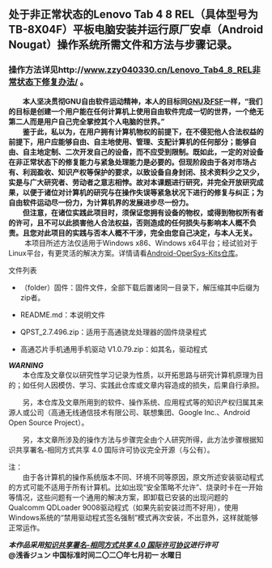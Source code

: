## 处于非正常状态的Lenovo Tab 4 8 REL（具体型号为TB-8X04F）平板电脑安装并运行原厂安卓（Android Nougat）操作系统所需文件和方法与步骤记录。  
  
  ### 操作方法详见http://www.zzy040330.cn/Lenovo_Tab4_8_REL非常状态下修复办法/ 。





　　**本人坚决贯彻GNU自由软件运动精神，本人的目标同[GNU](https://www.gnu.org/)及[FSF](https://www.fsf.org/)一样，“我们的目标是创建一个用户能在任何计算机上使用自由软件完成一切的世界，一个绝无第二人而是用户自己完全掌控其个人电脑的世界。”  
　　鉴于此，私以为，在用户拥有计算机物权的前提下，在不侵犯他人合法权益的前提下，用户应能够自由、自主地使用、管理、支配计算机的任何部分；能够自由、自主地定制、二次开发自己的设备，而不应受到限制。既如此，一定的对设备在非正常状态下的修复能力与紧急处理能力是必要的。但现阶段由于各对市场占有、利润盈收、知识产权等保护的要求，以致设备自身封闭、技术资料少之又少，实是与广大研究者、劳动者之意志相悖。故对本课题进行研究，并完全开放研究成果，以便于诸位对计算机的研究与在操作失误等紧急状况下进行的修复与纠正；为自由软件运动尽一份力，为计算机界的发展进步尽一份力。  
　　但注意，在诸位实践此项目时，须保证您拥有设备的物权，或得到物权所有者的许可，且不可以此损害他人合法权益，否则造成的任何损失与影响本人概不负责。且您对此项目的实践与否本人概不干涉，完全由您自己决定，与本人无关。**  
  　　
   本项目所述方法仅适用于Windows x86、Windows x64平台；经试验对于Linux平台，有更灵活的解决方案。详情请看[Android-OperSys-Kits仓库](https://github.com/JunASAKA/Android-OperSys-Kits/)。  
  

文件列表
* （folder）固件：固件文件，全部下载后置诸同一目录下，解压缩其中后缀为zip者。

* README.md：本说明文件
* QPST_2.7.496.zip：适用于高通骁龙处理器的固件烧录程式
* 高通芯片手机通用手机驱动 V1.0.79.zip：如其名，驱动程式
  

***WARNING***  
　　本仓库及文章仅以研究性学习记录为性质，以开拓思路与研究计算机原理为目的；如任何人因模仿、学习、实践此仓库或文章内容造成的损失，后果自行承担。  

　　另，本仓库及文章所用到的软件、操作系统、应用程式等的知识产权归属其来源人或公司（高通无线通信技术有限公司、联想集团、Google Inc.、Android Open Source Project）。  

　　另，本文章所涉及的操作方法与步骤完全由个人研究所得，此方法步骤根据知识共享署名-相同方式共享 4.0 国际许可协议完全开源（与公有）。  

注：  
　　由于各计算机的操作系统版本不同、环境不同等原因，原文所述安装驱动程式的方式可能不适用于所有计算机。比如出现“安全策略不允许”、烧录时卡在一开始等情况，这些问题有一个通用的解决方案，即卸载已安装的出现问题的Qualcomm QDLoader 9008驱动程式（如果先前安装过而不好用），使用Windows系统的“禁用驱动程式签名强制”模式再次安装，不出意外，这样就能够正常运作。

***本作品采用[知识共享署名-相同方式共享 4.0 国际许可协议](http://creativecommons.org/licenses/by-sa/4.0)进行许可***  
**@浅香ジュン 中国标准时间二〇二〇年七月初一 水曜日**
